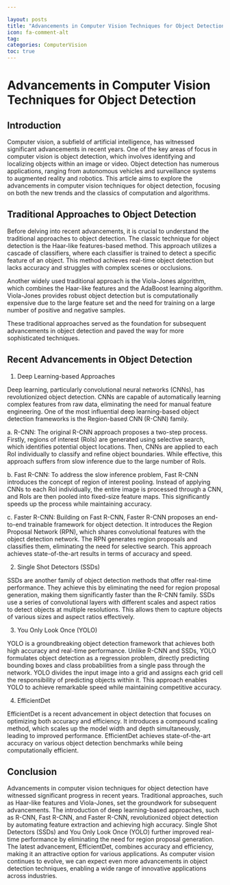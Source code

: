 ```yaml
---

layout: posts
title: "Advancements in Computer Vision Techniques for Object Detection"
icon: fa-comment-alt
tag:      
categories: ComputerVision
toc: true
---
```




# Advancements in Computer Vision Techniques for Object Detection

## Introduction

Computer vision, a subfield of artificial intelligence, has witnessed significant advancements in recent years. One of the key areas of focus in computer vision is object detection, which involves identifying and localizing objects within an image or video. Object detection has numerous applications, ranging from autonomous vehicles and surveillance systems to augmented reality and robotics. This article aims to explore the advancements in computer vision techniques for object detection, focusing on both the new trends and the classics of computation and algorithms.

## Traditional Approaches to Object Detection

Before delving into recent advancements, it is crucial to understand the traditional approaches to object detection. The classic technique for object detection is the Haar-like features-based method. This approach utilizes a cascade of classifiers, where each classifier is trained to detect a specific feature of an object. This method achieves real-time object detection but lacks accuracy and struggles with complex scenes or occlusions.

Another widely used traditional approach is the Viola-Jones algorithm, which combines the Haar-like features and the AdaBoost learning algorithm. Viola-Jones provides robust object detection but is computationally expensive due to the large feature set and the need for training on a large number of positive and negative samples.

These traditional approaches served as the foundation for subsequent advancements in object detection and paved the way for more sophisticated techniques.

## Recent Advancements in Object Detection

1. Deep Learning-based Approaches

Deep learning, particularly convolutional neural networks (CNNs), has revolutionized object detection. CNNs are capable of automatically learning complex features from raw data, eliminating the need for manual feature engineering. One of the most influential deep learning-based object detection frameworks is the Region-based CNN (R-CNN) family.

a. R-CNN: The original R-CNN approach proposes a two-step process. Firstly, regions of interest (RoIs) are generated using selective search, which identifies potential object locations. Then, CNNs are applied to each RoI individually to classify and refine object boundaries. While effective, this approach suffers from slow inference due to the large number of RoIs.

b. Fast R-CNN: To address the slow inference problem, Fast R-CNN introduces the concept of region of interest pooling. Instead of applying CNNs to each RoI individually, the entire image is processed through a CNN, and RoIs are then pooled into fixed-size feature maps. This significantly speeds up the process while maintaining accuracy.

c. Faster R-CNN: Building on Fast R-CNN, Faster R-CNN proposes an end-to-end trainable framework for object detection. It introduces the Region Proposal Network (RPN), which shares convolutional features with the object detection network. The RPN generates region proposals and classifies them, eliminating the need for selective search. This approach achieves state-of-the-art results in terms of accuracy and speed.

2. Single Shot Detectors (SSDs)

SSDs are another family of object detection methods that offer real-time performance. They achieve this by eliminating the need for region proposal generation, making them significantly faster than the R-CNN family. SSDs use a series of convolutional layers with different scales and aspect ratios to detect objects at multiple resolutions. This allows them to capture objects of various sizes and aspect ratios effectively.

3. You Only Look Once (YOLO)

YOLO is a groundbreaking object detection framework that achieves both high accuracy and real-time performance. Unlike R-CNN and SSDs, YOLO formulates object detection as a regression problem, directly predicting bounding boxes and class probabilities from a single pass through the network. YOLO divides the input image into a grid and assigns each grid cell the responsibility of predicting objects within it. This approach enables YOLO to achieve remarkable speed while maintaining competitive accuracy.

4. EfficientDet

EfficientDet is a recent advancement in object detection that focuses on optimizing both accuracy and efficiency. It introduces a compound scaling method, which scales up the model width and depth simultaneously, leading to improved performance. EfficientDet achieves state-of-the-art accuracy on various object detection benchmarks while being computationally efficient.

## Conclusion

Advancements in computer vision techniques for object detection have witnessed significant progress in recent years. Traditional approaches, such as Haar-like features and Viola-Jones, set the groundwork for subsequent advancements. The introduction of deep learning-based approaches, such as R-CNN, Fast R-CNN, and Faster R-CNN, revolutionized object detection by automating feature extraction and achieving high accuracy. Single Shot Detectors (SSDs) and You Only Look Once (YOLO) further improved real-time performance by eliminating the need for region proposal generation. The latest advancement, EfficientDet, combines accuracy and efficiency, making it an attractive option for various applications. As computer vision continues to evolve, we can expect even more advancements in object detection techniques, enabling a wide range of innovative applications across industries.